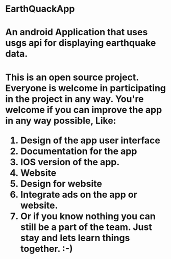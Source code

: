 # EarthQuackApp

<h1> An android Application that uses usgs api for displaying earthquake data. <h1>

This is an open source project. Everyone is welcome in participating in the project in any way. 
You're welcome if you can improve the app in any way possible, Like:
1. Design of the app user interface
2. Documentation for the app
3. IOS version of the app. 
4. Website 
5. Design for website
6. Integrate ads on the app or website. 
7. Or if you know nothing you can still be a part of the team. Just stay and lets learn things together. :-)

